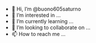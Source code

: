 - 👋 Hi, I’m @buono605saturno
- 👀 I’m interested in ...
- 🌱 I’m currently learning ...
- 💞️ I’m looking to collaborate on ...
- 📫 How to reach me ...

<!---
buono605saturno/buono605saturno is a ✨ special ✨ repository because its `README.md` (this file) appears on your GitHub profile.
You can click the Preview link to take a look at your changes.
--->

